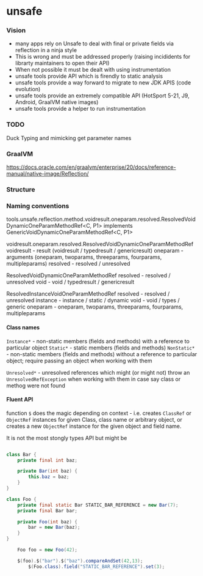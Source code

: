 # unsafe

### Vision

- many apps rely on Unsafe to deal with final or private fields via reflection in a ninja style
- This is wrong and must be addressed properly (raising incididents for librarty maintainers to open their API)
- When not possible it must be dealt with using instrumentation
- unsafe tools provide API which is firendly to static analysis
- unsafe tools provide a way forward to migrate to new JDK APIS (code evolution)
- unsafe tools provide an extremely compatible API (HotSport 5-21, J9, Android, GraalVM native images)
- unsafe tools provide a helper to run instrumentation

### TODO

Duck Typing and mimicking
get parameter names

### GraalVM

https://docs.oracle.com/en/graalvm/enterprise/20/docs/reference-manual/native-image/Reflection/

### Structure

### Naming conventions

tools.unsafe.reflection.method.voidresult.oneparam.resolved.ResolvedVoidDynamicOneParamMethodRef<C, P1>
implements GenericVoidDynamicOneParamMethodRef<C, P1>

voidresult.oneparam.resolved.ResolvedVoidDynamicOneParamMethodRef
voidresult - result (voidresult / typedresult / genericresult)
oneparam - arguments (oneparam, twoparams, threeparams, fourparams, multipleparams)
resolved - resolved / unresolved

ResolvedVoidDynamicOneParamMethodRef
resolved - resolved / unresolved
void - void / typedresult / genericresult

ResolvedInstanceVoidOneParamMethodRef
resolved - resolved / unresolved
instance - instance / static / dynamic
void - void / types / generic
oneparam - oneparam, twoparams, threeparams, fourparams, multipleparams

#### Class names

`Instance*` - non-static members (fields and methods) with a reference to particular object
`Static*` - static members (fields and methods)
`NonStatic*` - non-static members (fields and methods) without a reference to particular object; require passing an
object when working with them

`Unresolved*` - unresolved references which might (or might not) throw an `UnresolvedRefException` when working with
them in case say class or methog were not found

#### Fluent API

function `$` does the magic depending on context - i.e. creates `ClassRef` or `ObjectRef` instances for given Class,
class name or arbitrary object, or creates a new `ObjectRef` instance for the given object and field name.

It is not the most stongly types API but might be

```java

class Bar {
    private final int baz;

    private Bar(int baz) {
        this.baz = baz;
    }
}

class Foo {
    private final static Bar STATIC_BAR_REFERENCE = new Bar(7);
    private final Bar bar;

    private Foo(int baz) {
        bar = new Bar(baz);
    }
}

    Foo foo = new Foo(42);

    $(foo).$("bar").$("baz").compareAndSet(42,13);
        $(Foo.class).field("STATIC_BAR_REFERENCE").set(3);

```